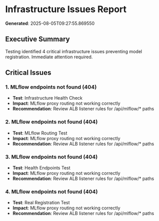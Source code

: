 # Infrastructure Issues Report

**Generated**: 2025-08-05T09:27:55.869550

## Executive Summary

Testing identified 4 critical infrastructure issues preventing model registration. Immediate attention required.

## Critical Issues

### 1. MLflow endpoints not found (404)

- **Test**: Infrastructure Health Check
- **Impact**: MLflow proxy routing not working correctly
- **Recommendation**: Review ALB listener rules for /api/mlflow/* paths

### 2. MLflow endpoints not found (404)

- **Test**: MLflow Routing Test
- **Impact**: MLflow proxy routing not working correctly
- **Recommendation**: Review ALB listener rules for /api/mlflow/* paths

### 3. MLflow endpoints not found (404)

- **Test**: Health Endpoints Test
- **Impact**: MLflow proxy routing not working correctly
- **Recommendation**: Review ALB listener rules for /api/mlflow/* paths

### 4. MLflow endpoints not found (404)

- **Test**: Real Registration Test
- **Impact**: MLflow proxy routing not working correctly
- **Recommendation**: Review ALB listener rules for /api/mlflow/* paths

